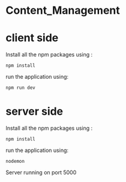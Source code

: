 # Content_Management
# client side
Install all the npm packages using :
```
npm install
```
run the application using:
```
npm run dev
```

# server side
Install all the npm packages using :
```
npm install
```
run the application using:
```
nodemon
```
Server running on port 5000
